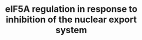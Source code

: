 ---
annotations:
- id: PW:0000538
  parent: regulatory pathway
  type: Pathway Ontology
  value: nuclear protein transport pathway
authors:
- Khanspers
- MaintBot
- AlexanderPico
- Susan
description: Model of eIF5A regulation in response to inhibition of the nuclear export
  system. Under normal conditions, IGF2BP1 is exported by XPO1 and binds to eIF5A
  in cytoplasm. The binding with IGF2BP1 prevents eIF5A from accumulating in mitochondria.
  SINE (Selective Inhibitors of Nuclear Export) inhibits the nuclear export of IGF2BP1,
  resulting in decreased cytoplasmic IGF2BP1. Unbound eIF5A accumulates in mitochondria
  and induces apoptosis.
last-edited: 2016-07-25
organisms:
- Homo sapiens
redirect_from:
- /index.php/Pathway:WP3302
- /instance/WP3302
revision: null
schema-jsonld:
- '@context': https://schema.org/
  '@id': https://wikipathways.github.io/pathways/WP3302.html
  '@type': Dataset
  creator:
    '@type': Organization
    name: WikiPathways
  description: Model of eIF5A regulation in response to inhibition of the nuclear
    export system. Under normal conditions, IGF2BP1 is exported by XPO1 and binds
    to eIF5A in cytoplasm. The binding with IGF2BP1 prevents eIF5A from accumulating
    in mitochondria. SINE (Selective Inhibitors of Nuclear Export) inhibits the nuclear
    export of IGF2BP1, resulting in decreased cytoplasmic IGF2BP1. Unbound eIF5A accumulates
    in mitochondria and induces apoptosis.
  keywords:
  - Apoptosis
  - CRM1
  - EIF5A
  - EXP4
  - IGF2BP1
  license: CC0
  name: eIF5A regulation in response to inhibition of the nuclear export system
seo: CreativeWork
title: eIF5A regulation in response to inhibition of the nuclear export system
wpid: WP3302
---